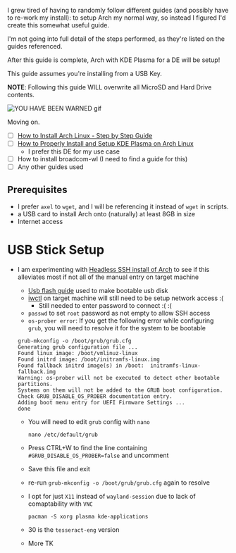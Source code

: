 I grew tired of having to randomly follow different guides (and possibly have to re-work my install): to setup Arch my normal way, so instead I figured I'd create this somewhat useful guide.

I'm not going into full detail of the steps performed, as they're listed on the guides referenced.

After this guide is complete, Arch with KDE Plasma for a DE will be setup!

This guide assumes you're installing from a USB Key.

**NOTE**: Following this guide WILL overwrite all MicroSD and Hard Drive contents.

![YOU HAVE BEEN WARNED gif](https://github.com/infinitechris/PineBookProArchSetup/assets/5414345/17a89e89-1f0a-4a6a-9a00-df8bdf4413ec)

Moving on.

- [ ] [How to Install Arch Linux - Step by Step Guide](https://itsfoss.com/install-arch-linux/)
- [ ] [How to Properly Install and Setup KDE Plasma on Arch Linux](https://itsfoss.com/install-kde-arch-linux/)
     - I prefer this DE for my use case
- [ ] How to install broadcom-wl (I need to find a guide for this)
- [ ] Any other guides used

## Prerequisites
- I prefer `axel` to `wget`, and I will be referencing it instead of `wget` in scripts. 
 - a USB card to install Arch onto (naturally) at least 8GB in size
 - Internet access

# USB Stick Setup
 - I am experimenting with [Headless SSH install of Arch](https://wiki.archlinux.org/title/Install_Arch_Linux_via_SSH#Prepare_cloud-init_configuration_files) to see if this alleviates most if not all of the manual entry on target machine
      - [Usb flash guide](https://wiki.archlinux.org/title/USB_flash_installation_medium#Using_the_ISO_as_is_(BIOS_and_UEFI)) used to make bootable usb disk
      - [iwctl](https://wiki.archlinux.org/title/Iwd#iwctl) on target machine will still need to be setup network access :(
           - Still needed to enter password to connect :( :(
      - `passwd` to set `root` password as not empty to allow SSH access
      - `os-prober error`: If you get the following error while configuring `grub`, you will need to resolve it for the system to be bootable

       grub-mkconfig -o /boot/grub/grub.cfg
       Generating grub configuration file ...
       Found linux image: /boot/vmlinuz-linux
       Found initrd image: /boot/initramfs-linux.img
       Found fallback initrd image(s) in /boot:  initramfs-linux-fallback.img
       Warning: os-prober will not be executed to detect other bootable partitions.
       Systems on them will not be added to the GRUB boot configuration.
       Check GRUB_DISABLE_OS_PROBER documentation entry.
       Adding boot menu entry for UEFI Firmware Settings ...
       done
     - You will need to edit `grub` config with `nano`

           nano /etc/default/grub
     - Press CTRL+W to find the line containing `#GRUB_DISABLE_OS_PROBER=false` and uncomment
     - Save this file and exit
     - re-run `grub-mkconfig -o /boot/grub/grub.cfg` again to resolve
     - I opt for just `X11` instead of `wayland-session` due to lack of comaptability with `VNC`

           pacman -S xorg plasma kde-applications
     - 30 is the `tesseract-eng` version
     - More TK
